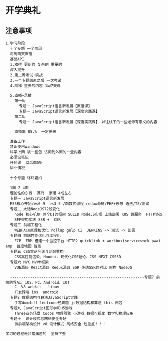 # 开学典礼

## 注意事项
    1.学习阶段
      十个专题 一个两周
      每周两天直播
      基础API
      1.难得 更新的 复杂的 重要的
      深入提升
      2.第二周考试+实战
      3.一个专题结束之后 一次考试
      4.阶梯 重要的内容 1周7天课

      5.直播+录播
        第一周
          专题一 JavaScript语言新发展【直播课】
          专题一 JavaScript语言新发展【深度实践课】
        第二周
          专题一 JavaScript语言新发展【深度实践课】 以往线下的一些老师有意义的内容

        直播率 85.%  一定要来

      准备工作
      禁止使用windows
      科学上网 装一些包 访问到外面的一些内容
      必须记笔记 
      任何课  以后都5折
      毕业情况

      十个专题 环环紧扣
      
      1面 2-4面
      理论性的东西  源码  原理 4成左右
      专题一 JavaScript语言新发展
      ES5核心开始/es6-9  es3-5 /函数式编程 redux源码/PHP+思想 语法/TS/测试
      专题二 大话NodeJS72般变化
        node 核心机制 两个DI的框架 SOLID NodeJS实现 上线部署 K8S 微服务  HTTP协议
        BFF架构实践 SSR +  CSR
      专题三 前端工程化
        WEBPACK原理和优化 rollup gulp CI  JENKINS -> 测试 -> 部署
      专题四 前端性能优化与工程化
        FCP  FRM 搭建一个监控平台 HTTP2 quicklink + workbox(servicework pwa)   amp  百度地图 性能
      专题五 CSS古话今说与网站重构
        CSS高性能渲染、Houdni、现代化CSS理论、CSS NEXT CSS3D
      专题六 MVC MVVM框架
        VUE源码 React源码 Redux源码 SSR 传统SSR的对比 架构 NodeJS

      ------------------------------------------------------------专题7 前端跨界AI、iOS、PC、Android、IOT
        C  V8 webkit   libuv
        开发跨端 ios  android
      专题8 数据结构与算法JavaScript实践
        手写domdiff leetcode经典题 js数据结构和算法 this 闭包
      专题九 JavaScript图形学和H5游戏
        Three业务场景 Cocos 物理引擎 小游戏 数据可视化 数学和物理应用
      专题十  设计模式与网络安全专场
        微前端架构设计 v8 设计模式 网络安全 划重点！！！
    
    学习的过程是非常痛苦的  坚持下去